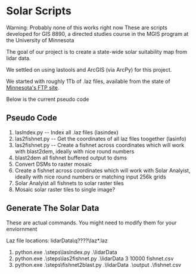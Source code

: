 Solar Scripts 
=============

Warning: Probably none of this works right now
These are scripts developed for GIS 8890, a directed studies course in the MGIS program at the University of Minnesota

The goal of our project is to create a state-wide solar suitability map from lidar data.

We settled on using lastools and ArcGIS (via ArcPy) for this project. 

We started with roughly 1Tb of .laz files, available from the state of [Minnesota's FTP site](http://www.mngeo.state.mn.us/chouse/elevation/lidar.html).

Below is the current pseudo code

Pseudo Code 
-----------
 
1. lasIndex.py -- Index all .laz files (lasindex)
2. las2fishnet.py -- Get the coordinates of all laz files toogether (lasinfo)
3. las2fishnet.py -- Create a fishnet across coordinates which will work with blast2dem, ideally with nice round numbers 
4. blast2dem all fishnet buffered output to dsms
5. Convert DSMs to raster mosaic
6. Create a fishnet across coordinates which will work with Solar Analyist, ideally with nice round numbers or matching input 256k grids
7. Solar Analyist all fishnets to solar raster tiles
8. Mosaic solar raster tiles to single image?

Generate The Solar Data
-----------------------
These are actual commands. You might need to modify them for your enviornment

Laz file locations: lidarData\q????\laz\*.laz

1. python.exe .\steps\lasIndex.py .\lidarData
2. python.exe .\steps\las2fishnet.py .\lidarData 3 10000 fishnet.csv
3. python.exe .\steps\fishnet2blast.py .\lidarData .\output .\fishnet.csv

